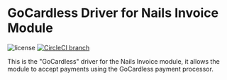 # GoCardless Driver for Nails Invoice Module

![license](https://img.shields.io/badge/license-MIT-green.svg)
[![CircleCI branch](https://img.shields.io/circleci/project/github/nails/driver-invoice-gocardless.svg)](https://circleci.com/gh/nails/driver-invoice-gocardless)

This is the "GoCardless" driver for the Nails Invoice module, it allows the module to accept payments using the GoCardless payment processor.
